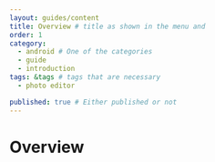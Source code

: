 ```yaml
---
layout: guides/content
title: Overview # title as shown in the menu and 
order: 1
category: 
  - android # One of the categories
  - guide
  - introduction
tags: &tags # tags that are necessary
  - photo editor 

published: true # Either published or not 
---
```


# Overview
